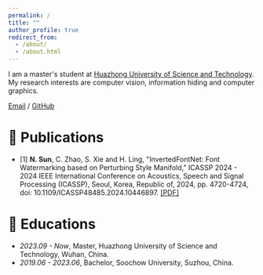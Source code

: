```yaml
---
permalink: /
title: ""
author_profile: true
redirect_from: 
  - /about/
  - /about.html
---
```



I am a master's student at [Huazhong University of Science and Technology](https://www.hust.edu.cn/). My research interests are computer vision, information hiding and computer graphics.

[Email](mailto:sunnan@hust.edu.cn) / [GitHub](https://github.com/FALLANGELZOU) 

# 📝 Publications
- [1] **N. Sun**, C. Zhao, S. Xie and H. Ling, "InvertedFontNet: Font Watermarking based on Perturbing Style Manifold," ICASSP 2024 - 2024 IEEE International Conference on Acoustics, Speech and Signal Processing (ICASSP), Seoul, Korea, Republic of, 2024, pp. 4720-4724, doi: 10.1109/ICASSP48485.2024.10446897. [\[PDF\]](https://ieeexplore.ieee.org/document/10446897) 

# 📖 Educations
- *2023.09 - Now*, Master, Huazhong University of Science and Technology, Wuhan, China.
- *2019.06 - 2023.06*, Bachelor, Soochow University, Suzhou, China.